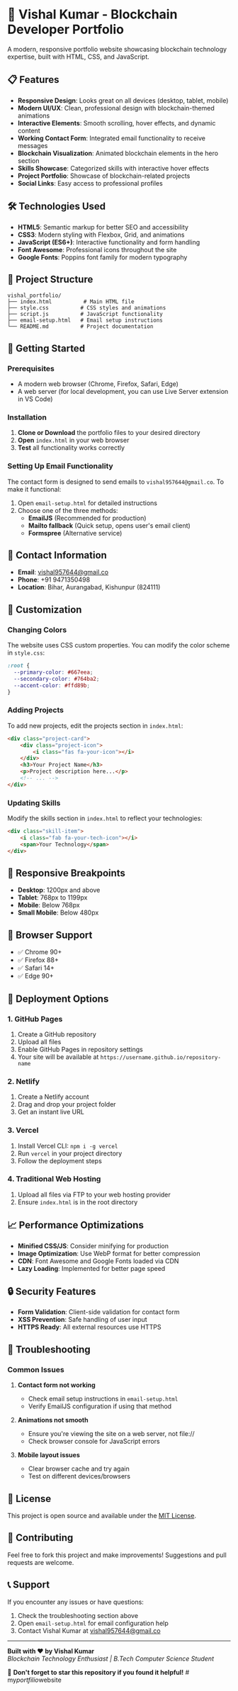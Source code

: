 # 🚀 Vishal Kumar - Blockchain Developer Portfolio

A modern, responsive portfolio website showcasing blockchain technology expertise, built with HTML, CSS, and JavaScript.

## 📋 Features

- **Responsive Design**: Looks great on all devices (desktop, tablet, mobile)
- **Modern UI/UX**: Clean, professional design with blockchain-themed animations
- **Interactive Elements**: Smooth scrolling, hover effects, and dynamic content
- **Working Contact Form**: Integrated email functionality to receive messages
- **Blockchain Visualization**: Animated blockchain elements in the hero section
- **Skills Showcase**: Categorized skills with interactive hover effects
- **Project Portfolio**: Showcase of blockchain-related projects
- **Social Links**: Easy access to professional profiles

## 🛠️ Technologies Used

- **HTML5**: Semantic markup for better SEO and accessibility
- **CSS3**: Modern styling with Flexbox, Grid, and animations
- **JavaScript (ES6+)**: Interactive functionality and form handling
- **Font Awesome**: Professional icons throughout the site
- **Google Fonts**: Poppins font family for modern typography

## 📁 Project Structure

```
vishal_portfolio/
├── index.html          # Main HTML file
├── style.css          # CSS styles and animations
├── script.js          # JavaScript functionality
├── email-setup.html   # Email setup instructions
└── README.md          # Project documentation
```

## 🚀 Getting Started

### Prerequisites
- A modern web browser (Chrome, Firefox, Safari, Edge)
- A web server (for local development, you can use Live Server extension in VS Code)

### Installation

1. **Clone or Download** the portfolio files to your desired directory
2. **Open** `index.html` in your web browser
3. **Test** all functionality works correctly

### Setting Up Email Functionality

The contact form is designed to send emails to `vishal957644@gmail.co`. To make it functional:

1. Open `email-setup.html` for detailed instructions
2. Choose one of the three methods:
   - **EmailJS** (Recommended for production)
   - **Mailto fallback** (Quick setup, opens user's email client)
   - **Formspree** (Alternative service)

## 📧 Contact Information

- **Email**: vishal957644@gmail.co
- **Phone**: +91 9471350498
- **Location**: Bihar, Aurangabad, Kishunpur (824111)

## 🎨 Customization

### Changing Colors
The website uses CSS custom properties. You can modify the color scheme in `style.css`:

```css
:root {
  --primary-color: #667eea;
  --secondary-color: #764ba2;
  --accent-color: #ffd89b;
}
```

### Adding Projects
To add new projects, edit the projects section in `index.html`:

```html
<div class="project-card">
    <div class="project-icon">
        <i class="fas fa-your-icon"></i>
    </div>
    <h3>Your Project Name</h3>
    <p>Project description here...</p>
    <!-- ... -->
</div>
```

### Updating Skills
Modify the skills section in `index.html` to reflect your technologies:

```html
<div class="skill-item">
    <i class="fab fa-your-tech-icon"></i>
    <span>Your Technology</span>
</div>
```

## 📱 Responsive Breakpoints

- **Desktop**: 1200px and above
- **Tablet**: 768px to 1199px
- **Mobile**: Below 768px
- **Small Mobile**: Below 480px

## 🔧 Browser Support

- ✅ Chrome 90+
- ✅ Firefox 88+
- ✅ Safari 14+
- ✅ Edge 90+

## 🚀 Deployment Options

### 1. GitHub Pages
1. Create a GitHub repository
2. Upload all files
3. Enable GitHub Pages in repository settings
4. Your site will be available at `https://username.github.io/repository-name`

### 2. Netlify
1. Create a Netlify account
2. Drag and drop your project folder
3. Get an instant live URL

### 3. Vercel
1. Install Vercel CLI: `npm i -g vercel`
2. Run `vercel` in your project directory
3. Follow the deployment steps

### 4. Traditional Web Hosting
1. Upload all files via FTP to your web hosting provider
2. Ensure `index.html` is in the root directory

## 📈 Performance Optimizations

- **Minified CSS/JS**: Consider minifying for production
- **Image Optimization**: Use WebP format for better compression
- **CDN**: Font Awesome and Google Fonts loaded via CDN
- **Lazy Loading**: Implemented for better page speed

## 🔒 Security Features

- **Form Validation**: Client-side validation for contact form
- **XSS Prevention**: Safe handling of user input
- **HTTPS Ready**: All external resources use HTTPS

## 🐛 Troubleshooting

### Common Issues

1. **Contact form not working**
   - Check email setup instructions in `email-setup.html`
   - Verify EmailJS configuration if using that method

2. **Animations not smooth**
   - Ensure you're viewing the site on a web server, not file://
   - Check browser console for JavaScript errors

3. **Mobile layout issues**
   - Clear browser cache and try again
   - Test on different devices/browsers

## 📝 License

This project is open source and available under the [MIT License](https://opensource.org/licenses/MIT).

## 🤝 Contributing

Feel free to fork this project and make improvements! Suggestions and pull requests are welcome.

## 📞 Support

If you encounter any issues or have questions:

1. Check the troubleshooting section above
2. Open `email-setup.html` for email configuration help
3. Contact Vishal Kumar at vishal957644@gmail.co

---

**Built with ❤️ by Vishal Kumar**  
*Blockchain Technology Enthusiast | B.Tech Computer Science Student*

🌟 **Don't forget to star this repository if you found it helpful!**
#   m y _ p o r t f i l i o _ w e b s i t e  
 